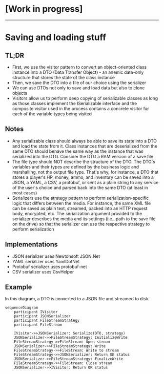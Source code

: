 # [Work in progress]

---

# Saving and loading stuff

## TL;DR

- First, we use the visitor pattern to convert an object-oriented class instance into a DTO (Data Transfer Object) - an anemic data-only structure that stores the state of the class instance
- Then, we save the DTO into a file of our choice using the serializer
- We can use DTOs not only to save and load data but also to clone objects
- Visitors allow us to perform deep copying of serializable classes as long as those classes implement the ISerializable interface and the composite visitor used in the process contains a concrete visitor for each of the variable types being visited

## Notes

- Any serializable class should always be able to save its state into a DTO and load the state from it. Class instances that are deserialized from the same DTO should behave the same way as the instance that was serialized into the DTO. Consider the DTO a RAM version of a save file
- The file type should NOT describe the structure of the DTO. The DTO's variables and their types are defined by the business logic and marshalling, not the output file type. That's why, for instance, a DTO that stores a player's HP, money, ammo, and inventory can be saved into a JSON, a YAML, a CSV, a protobuf, or sent as a plain string to any service of the user's choice and parsed back into the same DTO (at least in most cases)
- Serializers use the strategy pattern to perform serialization-specific logic that differs between the media. For instance, the same XML file can be saved as plain text, streamed, packed into an HTTP request body, encrypted, etc. The serialization argument provided to the serializer describes the media and its settings (i.e., path to the save file on the drive) so that the serializer can use the respective strategy to perform serialization

## Implementations

- JSON serializer uses Newtonsoft JSON.Net
- YAML serializer uses YamlDotNet
- Protobuf serializer uses protobuf-net
- CSV serializer uses CsvHelper

## Example

In this diagram, a DTO is converted to a JSON file and streamed to disk.

```mermaid
sequenceDiagram
    participant IVisitor
    participant JSONSerializer
    participant FileStreamStrategy
    participant FileStream

    IVisitor->>JSONSerializer: Serialize(DTO, strategy)
    JSONSerializer->>FileStreamStrategy: InitializeWrite
    FileStreamStrategy->>FileStream: Open stream
    JSONSerializer->>FileStreamStrategy: Write
    FileStreamStrategy->>FileStream: Write to stream
	FileStreamStrategy->>JSONSerializer: Return OK status
    JSONSerializer->>FileStreamStrategy: FinalizeWrite
    FileStreamStrategy->>FileStream: Close stream
    JSONSerializer->>IVisitor: Return OK status
```
